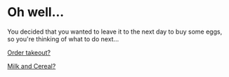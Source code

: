 # Oh well...

You decided that you wanted to leave it to the next day to buy some eggs, so you're thinking of what to do next...

[Order takeout?](../../../Order-takeout/Got-breakfast.md)

[Milk and Cereal?](../../Milk-and-Cereal/Made-breakfast.md)